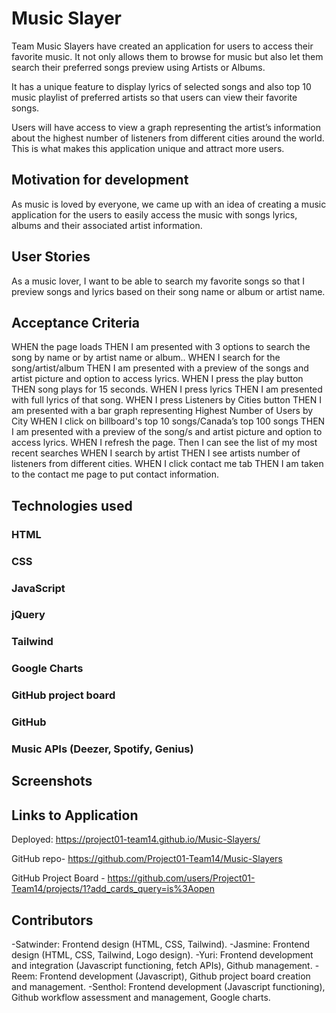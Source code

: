 # Music Slayer

Team Music Slayers have created an application for users to access their favorite music. It not only allows them to browse for music but also let them search their preferred songs preview using Artists or Albums.

It has a unique feature to display lyrics of selected songs and also top 10 music playlist of preferred artists so that users can view their favorite songs.

Users will have access to view a graph representing the artist’s information about the highest number of listeners from different cities around the world. This is what makes this application unique and attract more users.

## Motivation for development

As music is loved by everyone, we came up with an idea of creating a music application for the users to easily access the music with songs lyrics, albums and  their associated artist information.

## User Stories
As a music lover,
I want to be able to search my favorite songs so that I preview songs and lyrics based on their song name or album or artist name.

## Acceptance Criteria

WHEN the page loads
THEN I am presented with 3 options to search the song by name or by artist name or album..
WHEN I search for the song/artist/album
THEN I am presented with a preview of the songs and artist picture and option to access lyrics.
WHEN I press the play button
THEN song plays for 15 seconds.
WHEN I press lyrics
THEN I am presented with full lyrics of that song.
WHEN I press Listeners by Cities button
THEN I am presented with a bar graph representing  Highest Number of Users by City
WHEN I click on billboard's top 10 songs/Canada’s top 100 songs
THEN I am presented with a preview of the song/s and artist picture and option to access lyrics.
WHEN I refresh the page.
Then I can see the list of my most recent searches
WHEN I search by artist
THEN I see artists number of listeners from different cities.
WHEN I click contact me tab
THEN I am taken to the contact me page to put contact information.


## Technologies used

### HTML
### CSS
### JavaScript
### jQuery
### Tailwind
### Google Charts
### GitHub project board
### GitHub
### Music APIs (Deezer, Spotify, Genius)

## Screenshots

## Links to Application

Deployed:
https://project01-team14.github.io/Music-Slayers/

GitHub repo-
https://github.com/Project01-Team14/Music-Slayers

GitHub Project Board - 
https://github.com/users/Project01-Team14/projects/1?add_cards_query=is%3Aopen

## Contributors

-Satwinder: Frontend design (HTML, CSS, Tailwind).
-Jasmine: Frontend design (HTML, CSS, Tailwind, Logo design).
-Yuri: Frontend development and integration (Javascript functioning,  fetch APIs), Github management.
-Reem: Frontend development (Javascript), Github project board creation and management.
-Senthol: Frontend development (Javascript functioning), Github workflow assessment and management, Google charts.  


